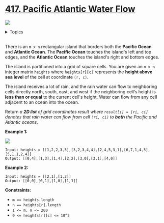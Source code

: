 # [417. Pacific Atlantic Water Flow](https://leetcode-cn.com/problems/pacific-atlantic-water-flow/)

![](https://img.shields.io/badge/Difficulty-Medium-F8AF40.svg)

<details>
<summary>Topics</summary>

* [`Array`](https://leetcode.com/tag/array/)
* [`Breadth-first Search`](https://leetcode.com/tag/breadth-first-search/)
* [`Depth-first Search`](https://leetcode.com/tag/depth-first-search/)

</details>
<br />

There is an `m x n` rectangular island that borders both the **Pacific Ocean** and **Atlantic Ocean**. The **Pacific Ocean** touches the island's left and top edges, and the **Atlantic Ocean** touches the island's right and bottom edges.

The island is partitioned into a grid of square cells. You are given an `m x n` integer matrix `heights` where `heights[r][c]` represents the **height above sea level** of the cell at coordinate `(r, c)`.

The island receives a lot of rain, and the rain water can flow to neighboring cells directly north, south, east, and west if the neighboring cell's height is **less than or equal** to the current cell's height. Water can flow from any cell adjacent to an ocean into the ocean.

Return *a **2D list** of grid coordinates result where `result[i] = [ri, ci]` denotes that rain water can flow from cell `(ri, ci)` to **both** the Pacific and Atlantic oceans*.

**Example 1:**

![](https://assets.leetcode.com/uploads/2021/06/08/waterflow-grid.jpg)

```
Input: heights = [[1,2,2,3,5],[3,2,3,4,4],[2,4,5,3,1],[6,7,1,4,5],[5,1,1,2,4]]
Output: [[0,4],[1,3],[1,4],[2,2],[3,0],[3,1],[4,0]]
```

**Example 2:**

```
Input: heights = [[2,1],[1,2]]
Output: [[0,0],[0,1],[1,0],[1,1]]
```

**Constraints:**

 + `m == heights.length`
 + `n == heights[r].length`
 + `1 <= m, n <= 200`
 + `0 <= heights[r][c] <= 10^5`
